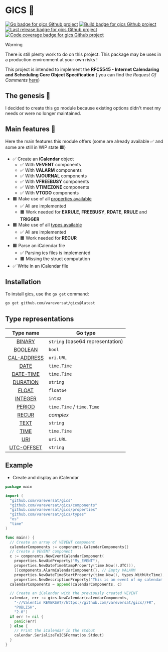 # GICS 📅

[![Go badge for gics Github project](https://img.shields.io/badge/go-white?logo=go&style=for-the-badge)](https://go.dev)
[![Build badge for gics Github project](https://img.shields.io/github/actions/workflow/status/vareversat/gics/push.default.yaml?logo=github&style=for-the-badge)](https://github.com/vareversat/gics/actions)
[![Last release badge for gics Github project](https://img.shields.io/github/v/tag/vareversat/gics?label=version&logo=git&logoColor=white&style=for-the-badge)](https://github.com/vareversat/gics/releases)
[![Code coverage badge for gics Github project](https://img.shields.io/codecov/c/github/vareversat/gics?logo=codecov&style=for-the-badge&token=ES462W8D70)](https://codecov.io/gh/vareversat/gics/)

> [!WARNING]
> There is still plenty work to do on this project. This package may be uses in a production environment at your own
> risks !

This project is intended to implement the **RFC5545 - Internet Calendaring and Scheduling Core Object Specification** (
you can find the *Request Of Comments* [here](https://datatracker.ietf.org/doc/html/rfc5545))

## The genesis 🧠

I decided to create this go module because existing options didn't meet my needs or were no longer maintained.

## Main features 🚀

Here the main features this module offers (some are already available ✅ and some are still in WIP state 🟧)

- ✅ Create an **iCalendar** object
  - ✅ With **VEVENT** components
  - ✅ With **VALARM** components
  - ✅ With **VJOURNAL** components
  - ✅ With **VFREEBUSY** components
  - ✅ With **VTIMEZONE** components
  - ✅ With **VTODO** components
- 🟧 Make use of all [properties available](https://datatracker.ietf.org/doc/html/rfc5545#section-3.2)
  - ✅ All are implemented
  - 🟧 Work needed for **EXRULE**, **FREEBUSY**, **RDATE**, **RRULE** and **TRIGGER**
- 🟧 Make use of all [types available](https://datatracker.ietf.org/doc/html/rfc5545#section-3.3)
  - ✅ All are implemented
  - 🟧 Work needed for **RECUR**
- 🟧 Parse an iCalendar file
  - ✅ Parsing ics files is implemented
  - 🟧 Missing the struct computation
- ✅ Write in an iCalendar file

## Installation

To install gics, use the `go get` command:

```sh
go get github.com/vareversat/gics@latest
```

## Type representations

|                                 Type name                                  | Go type                          |
|:--------------------------------------------------------------------------:|----------------------------------|
|   [BINARY](https://datatracker.ietf.org/doc/html/rfc5545#section-3.3.1)    | `string` (base64 representation) |
|   [BOOLEAN](https://datatracker.ietf.org/doc/html/rfc5545#section-3.3.2)   | `bool`                           |
| [CAL-ADDRESS](https://datatracker.ietf.org/doc/html/rfc5545#section-3.3.3) | `uri.URL`                        |
|    [DATE](https://datatracker.ietf.org/doc/html/rfc5545#section-3.3.4)     | `time.Time`                      |
|  [DATE-TIME](https://datatracker.ietf.org/doc/html/rfc5545#section-3.3.5)  | `time.Time`                      |
|  [DURATION](https://datatracker.ietf.org/doc/html/rfc5545#section-3.3.6)   | `string`                         |
|    [FLOAT](https://datatracker.ietf.org/doc/html/rfc5545#section-3.3.7)    | `float64`                        |
|   [INTEGER](https://datatracker.ietf.org/doc/html/rfc5545#section-3.3.8)   | `int32`                          |
|   [PERIOD](https://datatracker.ietf.org/doc/html/rfc5545#section-3.3.9)    | `time.Time` / `time.Time`        |
|   [RECUR](https://datatracker.ietf.org/doc/html/rfc5545#section-3.3.10)    | *complex*                        |
|    [TEXT](https://datatracker.ietf.org/doc/html/rfc5545#section-3.3.11)    | `string`                         |
|    [TIME](https://datatracker.ietf.org/doc/html/rfc5545#section-3.3.12)    | `time.Time`                      |
|    [URI](https://datatracker.ietf.org/doc/html/rfc5545#section-3.3.13)     | `uri.URL`                        |
| [UTC-OFFSET](https://datatracker.ietf.org/doc/html/rfc5545#section-3.3.14) | `string`                         |

## Example

- Create and display an iCalendar

```go
package main

import (
  "github.com/vareversat/gics"
  "github.com/vareversat/gics/components"
  "github.com/vareversat/gics/properties"
  "github.com/vareversat/gics/types"
  "os"
  "time"
)

func main() {
  // Create an array of VEVENT component
  calendarComponents := components.CalendarComponents{}
  // Create a VEVENT component
  c := components.NewEventCalendarComponent(
    properties.NewUidProperty("My_EVENT"),
    properties.NewDateTimeStampProperty(time.Now().UTC()),
    []components.AlarmCalendarComponent{}, // Empty VALARM
    properties.NewDateTimeStartProperty(time.Now(), types.WithUtcTime),
    properties.NewDescriptionProperty("This is an event of my calendar !"))
  calendarComponents = append(calendarComponents, c)

  // Create an iCalendar with the previously created VEVENT
  calendar, err := gics.NewCalendar(calendarComponents,
    "-//Valentin REVERSAT//https://github.com/vareversat/gics//FR",
    "PUBLISH",
    "2.0")
  if err != nil {
    panic(err)
  } else {
    // Print the iCalendar in the stdout
    calendar.SerializeToICSFormat(os.Stdout)
  }
}

```
